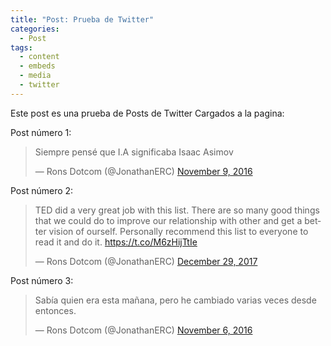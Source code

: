 ```yaml
---
title: "Post: Prueba de Twitter"
categories:
  - Post
tags:
  - content
  - embeds
  - media
  - twitter
---
```


Este post es una prueba de Posts de Twitter Cargados a la pagina:

Post número 1:
<blockquote class="twitter-tweet"><p lang="es" dir="ltr">Siempre pensé que I.A significaba Isaac Asimov</p>&mdash; Rons Dotcom (@JonathanERC) <a href="https://twitter.com/JonathanERC/status/796337026173898753?ref_src=twsrc%5Etfw">November 9, 2016</a></blockquote> 
<script async src="https://platform.twitter.com/widgets.js" charset="utf-8"></script>

Post número 2:
<blockquote class="twitter-tweet"><p lang="en" dir="ltr">TED did a very great job with this list. There are so many good things that we could do to improve our relationship with other and get a better vision of ourself. Personally recommend this list to everyone to read it and do it. <a href="https://t.co/M6zHijTtIe">https://t.co/M6zHijTtIe</a></p>&mdash; Rons Dotcom (@JonathanERC) <a href="https://twitter.com/JonathanERC/status/946811149646954496?ref_src=twsrc%5Etfw">December 29, 2017</a></blockquote> 
<script async src="https://platform.twitter.com/widgets.js" charset="utf-8"></script>

Post número 3:
<blockquote class="twitter-tweet"><p lang="es" dir="ltr">Sabía quien era esta mañana, pero he cambiado varias veces desde entonces.</p>&mdash; Rons Dotcom (@JonathanERC) <a href="https://twitter.com/JonathanERC/status/795295135139385344?ref_src=twsrc%5Etfw">November 6, 2016</a></blockquote> 
<script async src="https://platform.twitter.com/widgets.js" charset="utf-8"></script>
